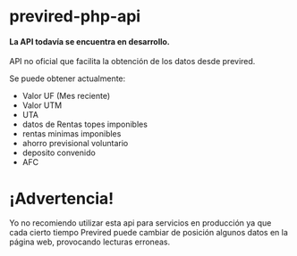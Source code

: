 # previred-php-api
#### La API todavía se encuentra en desarrollo.

API no oficial que facilita la obtención de los datos desde previred.

Se puede obtener actualmente:
<br>
* Valor UF (Mes reciente)
* Valor UTM
* UTA
* datos de Rentas topes imponibles
* rentas minimas imponibles
* ahorro previsional voluntario
* deposito convenido
* AFC



# ¡Advertencia!
Yo no recomiendo utilizar esta api para servicios en producción ya que cada cierto tiempo Previred puede cambiar de
posición algunos datos en la página web, provocando lecturas erroneas. 

